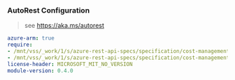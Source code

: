 ### AutoRest Configuration

> see https://aka.ms/autorest

``` yaml
azure-arm: true
require:
- /mnt/vss/_work/1/s/azure-rest-api-specs/specification/cost-management/resource-manager/readme.md
- /mnt/vss/_work/1/s/azure-rest-api-specs/specification/cost-management/resource-manager/readme.go.md
license-header: MICROSOFT_MIT_NO_VERSION
module-version: 0.4.0
```